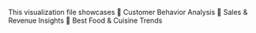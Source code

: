 This visualization file showcases 
🔹 Customer Behavior Analysis
🔹 Sales & Revenue Insights
🔹 Best Food & Cuisine Trends

